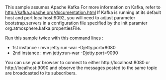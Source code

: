 This sample assumes Apache Kafka 
For more information on Kafka, refer to http://kafka.apache.org/documentation.html
If Kafka is running at its default host and port localhost:9092, you will need to adjust
parameter bootstrap.servers in a configuration file specified by the init paramter
org.atmosphere.kafka.propertiesFile.

Run this sample twice with this command lines :
- 1st instance : mvn jetty:run-war -Djetty.port=8080
- 2nd instance : mvn jetty:run-war -Djetty.port=9090

You can use your browser to connect to either http://localhost:8080 or http://localhost:9090 and
observe the messages posted to the same topic are broadcasted to its subscribers.
